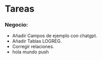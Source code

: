 # Tareas

### Negocio:

- Añadir Campos de ejemplo con chatgpt.
- Añadir Tablas LOGREG.
- Corregir relaciones.
- hola mundo 
push